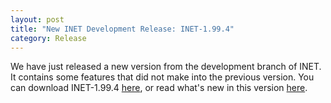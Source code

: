 ```yaml
---
layout: post
title: "New INET Development Release: INET-1.99.4"
category: Release
---
```


We have just released a new version from the development branch of INET. It
contains some features that did not make into the previous version. You can
download INET-1.99.4 [here](Download.html), or read what's new in this version
[here](https://github.com/inet-framework/inet/blob/integration_1.99.4/WHATSNEW).

